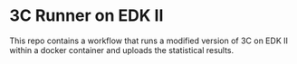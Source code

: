 # 3C Runner on EDK II

This repo contains a workflow that runs a modified version of 3C on EDK II
within a docker container and uploads the statistical results.